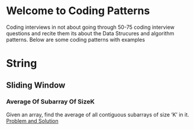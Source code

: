 # Welcome to Coding Patterns

Coding interviews in not about going through 50-75 coding interview questions and recite them its about the Data Strucures and algorithm patterns. Below are some coding patterns with examples

# String
## Sliding Window
### Average Of Subarray Of SizeK

 Given an array, find the average of all contiguous subarrays of size ‘K’ in it.
  [Problem and Solution](https://github.com/deepakchaudhari/CodingPatterns/blob/main/src/com/codingpatterns/string/slidingwindow/AverageOfSubarrayOfSizeK.java)

